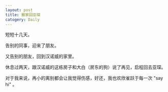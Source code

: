 ```yaml
---
layout: post
title: 搬家回亚琛
catogery: Daily
---
```


短短十几天。  

告别的同事，迎来了朋友。  

又告别的朋友，回到汉诺威的家里。  

休息过两天，跟汉诺威的这栋房子和大白（房东的狗）说了再见，启程回去亚琛。  

对于我来说，再小的离别都会让我觉得伤感，好还，我也欢欣雀跃于每一次 "say hi" 。
